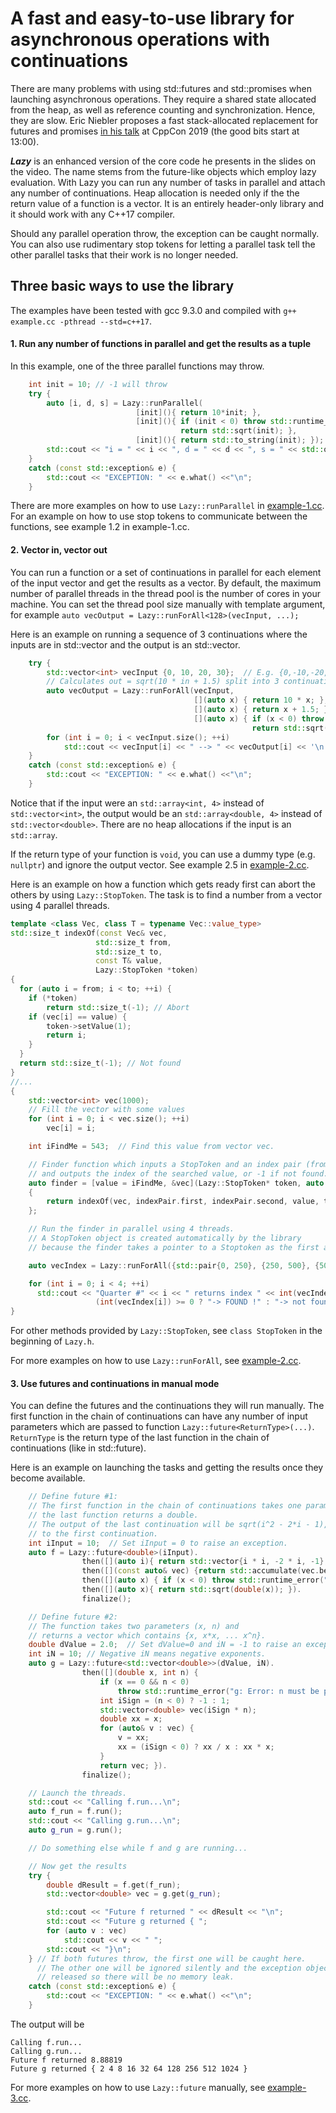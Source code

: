 
# A fast and easy-to-use library for asynchronous operations with continuations

There are many problems with using std::futures and std::promises when launching asynchronous operations.
They require a shared state allocated from the heap, as well as reference counting and synchronization. Hence, they are slow.
Eric Niebler proposes a fast stack-allocated replacement for futures and promises
[in his talk](https://www.youtube.com/watch?v=tF-Nz4aRWAM) at CppCon 2019 (the good bits start at 13:00).

_**Lazy**_ is an enhanced version of the core code he presents in the slides on the video.
The name stems from the future-like objects which employ lazy evaluation.
With Lazy you can run any number of tasks in parallel and attach any number of continuations.
Heap allocation is needed only if the the return value of a function is a vector.
It is an entirely header-only library and it should work with any C++17 compiler.

Should any parallel operation throw, the exception can be caught normally.
You can also use rudimentary stop tokens for letting a parallel task tell the other parallel tasks that their work is no longer needed.

## Three basic ways to use the library

The examples have been tested with gcc 9.3.0 and compiled with `g++ example.cc -pthread --std=c++17`.

#### 1. Run any number of functions in parallel and get the results as a tuple

In this example, one of the three parallel functions may throw.

```c++
    int init = 10; // -1 will throw
    try {
        auto [i, d, s] = Lazy::runParallel(
                            [init](){ return 10*init; },
                            [init](){ if (init < 0) throw std::runtime_error("[[init < 0]]");
                                      return std::sqrt(init); },
                            [init](){ return std::to_string(init); });
        std::cout << "i = " << i << ", d = " << d << ", s = " << std::quoted(s) << '\n';
    }
    catch (const std::exception& e) {
        std::cout << "EXCEPTION: " << e.what() <<"\n";
    }
```

There are more examples on how to use `Lazy::runParallel` in [example-1.cc](example-1.cc).
For an example on how to use stop tokens to communicate between the functions, see example 1.2 in example-1.cc.

#### 2. Vector in, vector out

You can run a function or a set of continuations in parallel for each element of the input vector and get the results as a vector.
By default, the maximum number of parallel threads in the thread pool is the number of cores in your machine.
You can set the thread pool size manually with template argument, for example `auto vecOutput = Lazy::runForAll<128>(vecInput, ...);`

Here is an example on running a sequence of 3 continuations where the inputs are in std::vector<int> and the output is an std::vector<double>.

```c++
    try {
        std::vector<int> vecInput {0, 10, 20, 30};  // E.g. {0,-10,-20,-30} would throw
        // Calculates out = sqrt(10 * in + 1.5) split into 3 continuations for demonstration.
        auto vecOutput = Lazy::runForAll(vecInput,
                                         [](auto x) { return 10 * x; },
                                         [](auto x) { return x + 1.5; },
                                         [](auto x) { if (x < 0) throw std::runtime_error("[[negative sqrt!]]");
                                                      return std::sqrt(x); });
        for (int i = 0; i < vecInput.size(); ++i)
            std::cout << vecInput[i] << " --> " << vecOutput[i] << '\n';
    }
    catch (const std::exception& e) {
        std::cout << "EXCEPTION: " << e.what() <<"\n";
    }
```

Notice that if the input were an `std::array<int, 4>` instead of `std::vector<int>`,
the output would be an `std::array<double, 4>` instead of `std::vector<double>`.
There are no heap allocations if the input is an `std::array`.

If the return type of your function is `void`, you can use a dummy type (e.g. `nullptr`) and ignore the output vector. See example 2.5 in [example-2.cc](example-2.cc).

Here is an example on how a function which gets ready first can abort the others by using `Lazy::StopToken`.
The task is to find a number from a vector using 4 parallel threads.

```c++
template <class Vec, class T = typename Vec::value_type>
std::size_t indexOf(const Vec& vec,
                   std::size_t from,
                   std::size_t to,
                   const T& value,
                   Lazy::StopToken *token)
{
  for (auto i = from; i < to; ++i) {
    if (*token)
        return std::size_t(-1); // Abort
    if (vec[i] == value) {
        token->setValue(1);
        return i;
    }
  }
  return std::size_t(-1); // Not found
}
//...
{
    std::vector<int> vec(1000);
    // Fill the vector with some values
    for (int i = 0; i < vec.size(); ++i)
        vec[i] = i;

    int iFindMe = 543;  // Find this value from vector vec.

    // Finder function which inputs a StopToken and an index pair (from, to)
    // and outputs the index of the searched value, or -1 if not found.
    auto finder = [value = iFindMe, &vec](Lazy::StopToken* token, auto indexPair)
    {
        return indexOf(vec, indexPair.first, indexPair.second, value, token);
    };

    // Run the finder in parallel using 4 threads.
    // A StopToken object is created automatically by the library
    // because the finder takes a pointer to a Stoptoken as the first argument.

    auto vecIndex = Lazy::runForAll({std::pair{0, 250}, {250, 500}, {500, 750}, {750, 1000}}, finder);

    for (int i = 0; i < 4; ++i)
      std::cout << "Quarter #" << i << " returns index " << int(vecIndex[i]) <<
                   (int(vecIndex[i]) >= 0 ? "-> FOUND !" : "-> not found") << '\n';
}

```
For other methods provided by `Lazy::StopToken`, see `class StopToken` in the beginning of `Lazy.h`.

For more examples on how to use `Lazy::runForAll`, see [example-2.cc](example-2.cc).



#### 3. Use futures and continuations in manual mode

You can define the futures and the continuations they will run manually.
The first function in the chain of continuations can have any number of input parameters which are passed to function `Lazy::future<ReturnType>(...)`.
`ReturnType` is the return type of the last function in the chain of continuations (like in std::future).

Here is an example on launching the tasks and getting the results once they become available.

```c++
    // Define future #1:
    // The first function in the chain of continuations takes one parameter and
    // the last function returns a double.
    // The output of the last continuation will be sqrt(i^2 - 2*i - 1), where i is the input
    // to the first continuation.
    int iInput = 10;  // Set iInput = 0 to raise an exception.
    auto f = Lazy::future<double>(iInput).
                then([](auto i){ return std::vector{i * i, -2 * i, -1}; }).
                then([](const auto& vec) {return std::accumulate(vec.begin(), vec.end(), 0.0);}).
                then([](auto x) { if (x < 0) throw std::runtime_error("f: Error: negative value detected!"); return x;}).
                then([](auto x){ return std::sqrt(double(x)); }).
                finalize();

    // Define future #2:
    // The function takes two parameters (x, n) and
    // returns a vector which contains {x, x*x, ... x^n}.
    double dValue = 2.0;  // Set dValue=0 and iN = -1 to raise an exception.
    int iN = 10; // Negative iN means negative exponents.
    auto g = Lazy::future<std::vector<double>>(dValue, iN).
                then([](double x, int n) {
                    if (x == 0 && n < 0)
                        throw std::runtime_error("g: Error: n must be positive if x is zero!");
                    int iSign = (n < 0) ? -1 : 1;
                    std::vector<double> vec(iSign * n);
                    double xx = x;
                    for (auto& v : vec) {
                        v = xx;
                        xx = (iSign < 0) ? xx / x : xx * x;
                    }
                    return vec; }).
                finalize();

    // Launch the threads.
    std::cout << "Calling f.run...\n";
    auto f_run = f.run();
    std::cout << "Calling g.run...\n";
    auto g_run = g.run();

    // Do something else while f and g are running...

    // Now get the results
    try {
        double dResult = f.get(f_run);
        std::vector<double> vec = g.get(g_run);

        std::cout << "Future f returned " << dResult << "\n";
        std::cout << "Future g returned { ";
        for (auto v : vec)
            std::cout << v << " ";
        std::cout << "}\n";
    } // If both futures throw, the first one will be caught here.
      // The other one will be ignored silently and the exception object
      // released so there will be no memory leak.
    catch (const std::exception& e) {
        std::cout << "EXCEPTION: " << e.what() <<"\n";
    }
```

The output will be
```
Calling f.run...
Calling g.run...
Future f returned 8.88819
Future g returned { 2 4 8 16 32 64 128 256 512 1024 }
```
For more examples on how to use `Lazy::future` manually, see [example-3.cc](example-3.cc).

